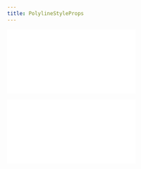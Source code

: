 ```yaml
---
title: PolylineStyleProps
---
```


<embed src="../../common/Marker.en.md"></embed>

<embed src="../../common/BaseStyleProps.en.md"></embed>
